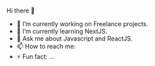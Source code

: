 Hi there 👋

- 🔭 I’m currently working on Freelance projects.
- 🌱 I’m currently learning NextJS.
- 💬 Ask me about Javascript and ReactJS.
- 📫 How to reach me: 
- ⚡ Fun fact: ...

